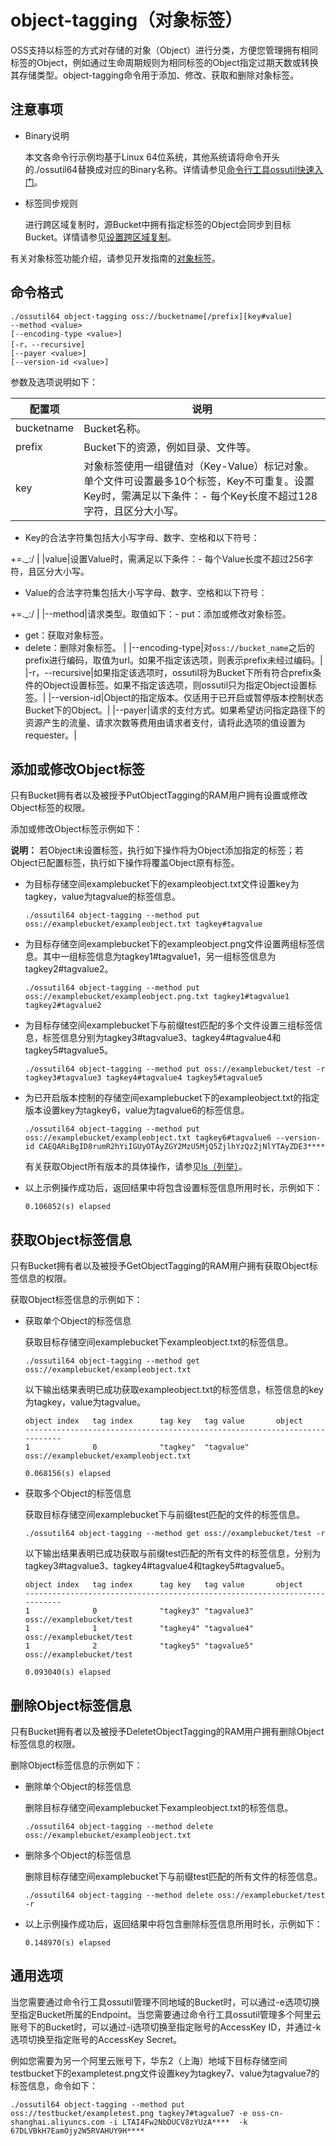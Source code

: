 # object-tagging（对象标签）

OSS支持以标签的方式对存储的对象（Object）进行分类，方便您管理拥有相同标签的Object，例如通过生命周期规则为相同标签的Object指定过期天数或转换其存储类型。object-tagging命令用于添加、修改、获取和删除对象标签。

## 注意事项

-   Binary说明

    本文各命令行示例均基于Linux 64位系统，其他系统请将命令开头的./ossutil64替换成对应的Binary名称。详情请参见[命令行工具ossutil快速入门](/cn.zh-CN/快速入门/命令行工具ossutil快速入门.md)。

-   标签同步规则

    进行跨区域复制时，源Bucket中拥有指定标签的Object会同步到目标Bucket。详情请参见[设置跨区域复制](/cn.zh-CN/控制台用户指南/存储空间管理/冗余与容错/设置跨区域复制.md)。


有关对象标签功能介绍，请参见开发指南的[对象标签](/cn.zh-CN/开发指南/对象/文件（Object）/管理文件/对象标签.md)。

## 命令格式

```
./ossutil64 object-tagging oss://bucketname[/prefix][key#value]
--method <value>
[--encoding-type <value>]
[-r，--recursive]
[--payer <value>]
[--version-id <value>] 
```

参数及选项说明如下：

|配置项|说明|
|---|--|
|bucketname|Bucket名称。|
|prefix|Bucket下的资源，例如目录、文件等。|
|key|对象标签使用一组键值对（Key-Value）标记对象。单个文件可设置最多10个标签，Key不可重复。设置Key时，需满足以下条件：-   每个Key长度不超过128字符，且区分大小写。
-   Key的合法字符集包括大小写字母、数字、空格和以下符号：

+=.\_:/ |
|value|设置Value时，需满足以下条件：-   每个Value长度不超过256字符，且区分大小写。
-   Value的合法字符集包括大小写字母、数字、空格和以下符号：

+=.\_:/ |
|--method|请求类型。取值如下：-   put：添加或修改对象标签。
-   get：获取对象标签。
-   delete：删除对象标签。 |
|--encoding-type|对`oss://bucket_name`之后的prefix进行编码，取值为url。如果不指定该选项，则表示prefix未经过编码。|
|-r，--recursive|如果指定该选项时，ossutil将为Bucket下所有符合prefix条件的Object设置标签。如果不指定该选项，则ossutil只为指定Object设置标签。|
|--version-id|Object的指定版本。仅适用于已开启或暂停版本控制状态Bucket下的Object。|
|--payer|请求的支付方式。如果希望访问指定路径下的资源产生的流量、请求次数等费用由请求者支付，请将此选项的值设置为requester。|

## 添加或修改Object标签

只有Bucket拥有者以及被授予PutObjectTagging的RAM用户拥有设置或修改Object标签的权限。

添加或修改Object标签示例如下：

**说明：** 若Object未设置标签，执行如下操作将为Object添加指定的标签；若Object已配置标签，执行如下操作将覆盖Object原有标签。

-   为目标存储空间examplebucket下的exampleobject.txt文件设置key为tagkey，value为tagvalue的标签信息。

    ```
    ./ossutil64 object-tagging --method put oss://examplebucket/exampleobject.txt tagkey#tagvalue
    ```

-   为目标存储空间examplebucket下的exampleobject.png文件设置两组标签信息。其中一组标签信息为tagkey1\#tagvalue1，另一组标签信息为tagkey2\#tagvalue2。

    ```
    ./ossutil64 object-tagging --method put oss://examplebucket/exampleobject.png.txt tagkey1#tagvalue1 tagkey2#tagvalue2
    ```

-   为目标存储空间examplebucket下与前缀test匹配的多个文件设置三组标签信息，标签信息分别为tagkey3\#tagvalue3、tagkey4\#tagvalue4和tagkey5\#tagvalue5。

    ```
    ./ossutil64 object-tagging --method put oss://examplebucket/test -r tagkey3#tagvalue3 tagkey4#tagvalue4 tagkey5#tagvalue5
    ```

-   为已开启版本控制的存储空间examplebucket下的exampleobject.txt的指定版本设置key为tagkey6，value为tagvalue6的标签信息。

    ```
    ./ossutil64 object-tagging --method put oss://examplebucket/exampleobject.txt tagkey6#tagvalue6 --version-id CAEQARiBgID8rumR2hYiIGUyOTAyZGY2MzU5MjQ5ZjlhYzQzZjNlYTAyZDE3****
    ```

    有关获取Object所有版本的具体操作，请参见[ls（列举）](/cn.zh-CN/常用工具/命令行工具ossutil/常用命令/ls（列举）.md)。

-   以上示例操作成功后，返回结果中将包含设置标签信息所用时长，示例如下：

    ```
    0.106852(s) elapsed
    ```


## 获取Object标签信息

只有Bucket拥有者以及被授予GetObjectTagging的RAM用户拥有获取Object标签信息的权限。

获取Object标签信息的示例如下：

-   获取单个Object的标签信息

    获取目标存储空间examplebucket下exampleobject.txt的标签信息。

    ```
    ./ossutil64 object-tagging --method get oss://examplebucket/exampleobject.txt
    ```

    以下输出结果表明已成功获取exampleobject.txt的标签信息，标签信息的key为tagkey，value为tagvalue。

    ```
    object index   tag index      tag key   tag value       object
    ---------------------------------------------------------------------------
    1              0              "tagkey"  "tagvalue"      oss://examplebucket/exampleobject.txt
    
    0.068156(s) elapsed
    ```

-   获取多个Object的标签信息

    获取目标存储空间examplebucket下与前缀test匹配的文件的标签信息。

    ```
    ./ossutil64 object-tagging --method get oss://examplebucket/test -r
    ```

    以下输出结果表明已成功获取与前缀test匹配的所有文件的标签信息，分别为tagkey3\#tagvalue3、tagkey4\#tagvalue4和tagkey5\#tagvalue5。

    ```
    object index   tag index      tag key   tag value       object
    ---------------------------------------------------------------------------
    1              0              "tagkey3" "tagvalue3"     oss://examplebucket/test
    1              1              "tagkey4" "tagvalue4"     oss://examplebucket/test
    1              2              "tagkey5" "tagvalue5"     oss://examplebucket/test
    
    0.093040(s) elapsed
    ```


## 删除Object标签信息

只有Bucket拥有者以及被授予DeletetObjectTagging的RAM用户拥有删除Object标签信息的权限。

删除Object标签信息的示例如下：

-   删除单个Object的标签信息

    删除目标存储空间examplebucket下exampleobject.txt的标签信息。

    ```
    ./ossutil64 object-tagging --method delete oss://examplebucket/exampleobject.txt
    ```

-   删除多个Object的标签信息

    删除目标存储空间examplebucket下与前缀test匹配的所有文件的标签信息。

    ```
    ./ossutil64 object-tagging --method delete oss://examplebucket/test -r
    ```

-   以上示例操作成功后，返回结果中将包含删除标签信息所用时长，示例如下：

    ```
    0.148970(s) elapsed
    ```


## 通用选项

当您需要通过命令行工具ossutil管理不同地域的Bucket时，可以通过-e选项切换至指定Bucket所属的Endpoint。当您需要通过命令行工具ossutil管理多个阿里云账号下的Bucket时，可以通过-i选项切换至指定账号的AccessKey ID，并通过-k选项切换至指定账号的AccessKey Secret。

例如您需要为另一个阿里云账号下，华东2（上海）地域下目标存储空间testbucket下的exampletest.png文件设置key为tagkey7、value为tagvalue7的标签信息，命令如下：

```
./ossutil64 object-tagging --method put oss://testbucket/exampletest.png tagkey7#tagvalue7 -e oss-cn-shanghai.aliyuncs.com -i LTAI4Fw2NbDUCV8zYUzA****  -k 67DLVBkH7EamOjy2W5RVAHUY9H****
```

